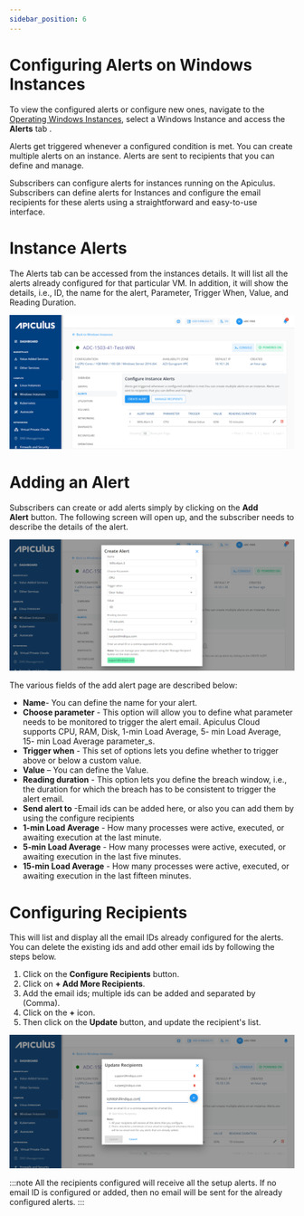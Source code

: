 ```yaml
---
sidebar_position: 6
---
```

# Configuring Alerts on Windows Instances

To view the configured alerts or configure new ones, navigate to the [Operating Windows Instances](AboutWindowsInstances), select a Windows Instance and access the **Alerts** tab .

Alerts get triggered whenever a configured condition is met. You can create multiple alerts on an instance. Alerts are sent to recipients that you can define and manage.

Subscribers can configure alerts for instances running on the Apiculus. Subscribers can define alerts for Instances and configure the email recipients for these alerts using a straightforward and easy-to-use interface.

# Instance Alerts

The Alerts tab can be accessed from the instances details. It will list all the alerts already configured for that particular VM. In addition, it will show the details, i.e., ID, the name for the alert, Parameter, Trigger When, Value, and Reading Duration.

![Configuring Alerts on Windows Instances](img/ConfiguringAlerts1.png)

# Adding an Alert

Subscribers can create or add alerts simply by clicking on the **Add Alert** button. The following screen will open up, and the subscriber needs to describe the details of the alert.

![Configuring Alerts on Windows Instances](img/ConfiguringAlerts2.png)

The various fields of the add alert page are described below:

- **Name**- You can define the name for your alert.
- **Choose parameter** - This option will allow you to define what parameter needs to be monitored to trigger the alert email. Apiculus Cloud supports CPU, RAM, Disk, 1-min Load Average, 5- min Load Average, 15- min Load Average parameter_s.
- **Trigger when** - This set of options lets you define whether to trigger above or below a custom value.
- **Value** – You can define the Value. 
- **Reading duration** - This option lets you define the breach window, i.e., the duration for which the breach has to be consistent to trigger the alert email.
- **Send alert to** -Email ids can be added here, or also you can add them by using the configure recipients 
- **1-min Load Average** - How many processes were active, executed, or awaiting execution at the last minute.
- **5-min Load Average** - How many processes were active, executed, or awaiting execution in the last five minutes.
- **15-min Load Average** - How many processes were active, executed, or awaiting execution in the last fifteen minutes.

# Configuring Recipients

This will list and display all the email IDs already configured for the alerts. You can delete the existing ids and add other email ids by following the steps below.

1. Click on the **Configure Recipients** button.
2. Click on **+ Add More Recipients**.
3. Add the email ids; multiple ids can be added and separated by (Comma).
4. Click on the **+** icon.
5. Then click on the **Update** button, and update the recipient's list.

![Configuring Alerts on Windows Instances](img/ConfiguringAlerts3.png)

:::note
	All the recipients configured will receive all the setup alerts. If no email ID is configured or added, then no email will be sent for the already configured alerts.
:::
